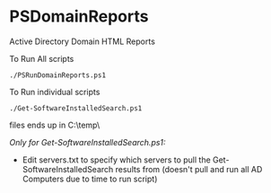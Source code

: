 # PSDomainReports
Active Directory Domain HTML Reports

To Run All scripts
```
./PSRunDomainReports.ps1
```
To Run individual scripts
```
./Get-SoftwareInstalledSearch.ps1
```
files ends up in C:\temp\


*Only for Get-SoftwareInstalledSearch.ps1:*
- Edit servers.txt to specify which servers to pull the Get-SoftwareInstalledSearch results from (doesn't pull and run all AD Computers due to time to run script)
